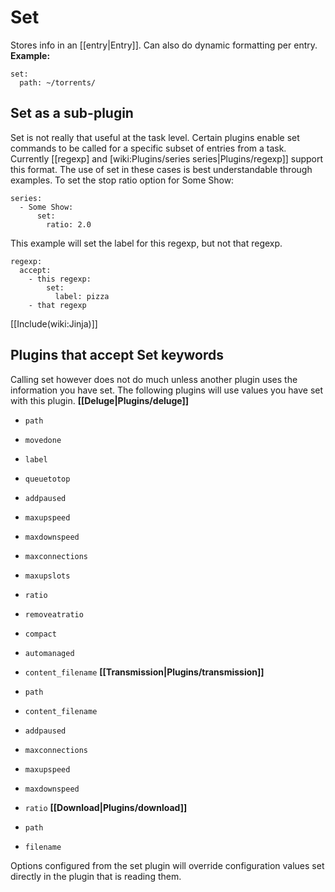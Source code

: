 # Set

Stores info in an [[entry|Entry]]. Can also do dynamic formatting per entry.
**Example:**


    set:
      path: ~/torrents/


## Set as a sub-plugin

Set is not really that useful at the task level. Certain plugins enable set commands to be called for a specific subset of entries from a task. Currently [[regexp] and [wiki:Plugins/series series|Plugins/regexp]] support this format. The use of set in these cases is best understandable through examples.
 To set the stop ratio option for Some Show:

    series:
      - Some Show:
          set:
            ratio: 2.0

 This example will set the label for this regexp, but not that regexp.

    regexp:
      accept:
        - this regexp:
            set:
              label: pizza
        - that regexp


[[Include(wiki:Jinja)]]

## Plugins that accept Set keywords

Calling set however does not do much unless another plugin uses the information you have set. The following plugins will use values you have set with this plugin.
**[[Deluge|Plugins/deluge]]**

* `path`
* `movedone`
* `label`
* `queuetotop`
* `addpaused`
* `maxupspeed`
* `maxdownspeed`
* `maxconnections`
* `maxupslots`
* `ratio`
* `removeatratio`
* `compact`
* `automanaged`
* `content_filename`
**[[Transmission|Plugins/transmission]]**

* `path`
* `content_filename`
* `addpaused`
* `maxconnections`
* `maxupspeed`
* `maxdownspeed`
* `ratio`
**[[Download|Plugins/download]]**

* `path`
* `filename`

Options configured from the set plugin will override configuration values set directly in the plugin that is reading them.
